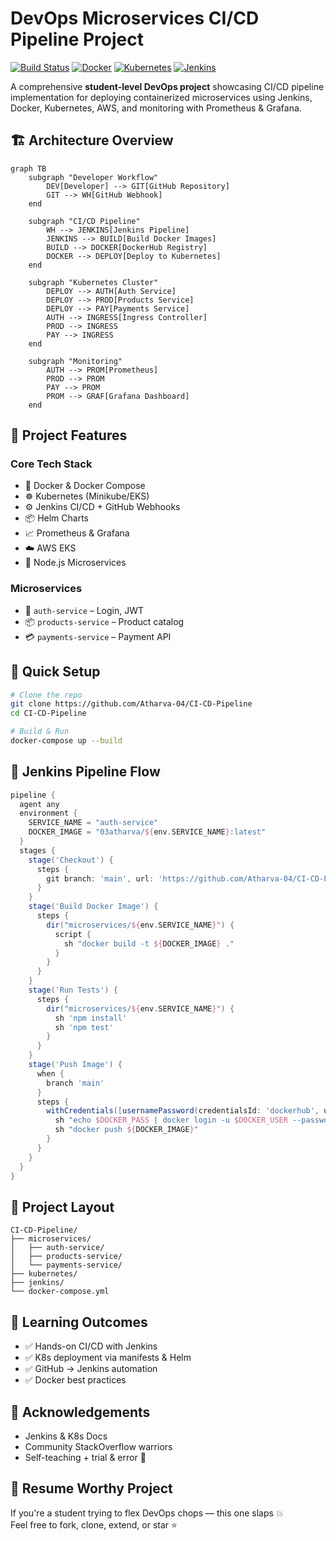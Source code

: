 # DevOps Microservices CI/CD Pipeline Project

[![Build Status](https://img.shields.io/badge/build-passing-brightgreen)]() [![Docker](https://img.shields.io/badge/docker-ready-blue)]() [![Kubernetes](https://img.shields.io/badge/kubernetes-ready-326ce5)]() [![Jenkins](https://img.shields.io/badge/jenkins-automated-orange)]()

A comprehensive **student-level DevOps project** showcasing CI/CD pipeline implementation for deploying containerized microservices using Jenkins, Docker, Kubernetes, AWS, and monitoring with Prometheus & Grafana.


## 🏗️ Architecture Overview

```mermaid
graph TB
    subgraph "Developer Workflow"
        DEV[Developer] --> GIT[GitHub Repository]
        GIT --> WH[GitHub Webhook]
    end

    subgraph "CI/CD Pipeline"
        WH --> JENKINS[Jenkins Pipeline]
        JENKINS --> BUILD[Build Docker Images]
        BUILD --> DOCKER[DockerHub Registry]
        DOCKER --> DEPLOY[Deploy to Kubernetes]
    end

    subgraph "Kubernetes Cluster"
        DEPLOY --> AUTH[Auth Service]
        DEPLOY --> PROD[Products Service]
        DEPLOY --> PAY[Payments Service]
        AUTH --> INGRESS[Ingress Controller]
        PROD --> INGRESS
        PAY --> INGRESS
    end

    subgraph "Monitoring"
        AUTH --> PROM[Prometheus]
        PROD --> PROM
        PAY --> PROM
        PROM --> GRAF[Grafana Dashboard]
    end
```

## 🎯 Project Features

### Core Tech Stack
- 🐳 Docker & Docker Compose
- ☸️ Kubernetes (Minikube/EKS)
- ⚙️ Jenkins CI/CD + GitHub Webhooks
- 📦 Helm Charts
- 📈 Prometheus & Grafana
- ☁️ AWS EKS
- 🧠 Node.js Microservices

### Microservices
- 🔐 `auth-service` – Login, JWT
- 📦 `products-service` – Product catalog
- 💳 `payments-service` – Payment API

## 🚀 Quick Setup

```bash
# Clone the repo
git clone https://github.com/Atharva-04/CI-CD-Pipeline
cd CI-CD-Pipeline

# Build & Run
docker-compose up --build
```

## 🔁 Jenkins Pipeline Flow

```groovy
pipeline {
  agent any
  environment {
    SERVICE_NAME = "auth-service"
    DOCKER_IMAGE = "03atharva/${env.SERVICE_NAME}:latest"
  }
  stages {
    stage('Checkout') {
      steps {
        git branch: 'main', url: 'https://github.com/Atharva-04/CI-CD-Pipeline.git'
      }
    }
    stage('Build Docker Image') {
      steps {
        dir("microservices/${env.SERVICE_NAME}") {
          script {
            sh "docker build -t ${DOCKER_IMAGE} ."
          }
        }
      }
    }
    stage('Run Tests') {
      steps {
        dir("microservices/${env.SERVICE_NAME}") {
          sh 'npm install'
          sh 'npm test'
        }
      }
    }
    stage('Push Image') {
      when {
        branch 'main'
      }
      steps {
        withCredentials([usernamePassword(credentialsId: 'dockerhub', usernameVariable: 'DOCKER_USER', passwordVariable: 'DOCKER_PASS')]) {
          sh "echo $DOCKER_PASS | docker login -u $DOCKER_USER --password-stdin"
          sh "docker push ${DOCKER_IMAGE}"
        }
      }
    }
  }
}
```

## 📂 Project Layout

```
CI-CD-Pipeline/
├── microservices/
│   ├── auth-service/
│   ├── products-service/
│   └── payments-service/
├── kubernetes/
├── jenkins/
└── docker-compose.yml
```


## 🧠 Learning Outcomes

- ✅ Hands-on CI/CD with Jenkins
- ✅ K8s deployment via manifests & Helm
- ✅ GitHub → Jenkins automation
- ✅ Docker best practices

## 🙌 Acknowledgements

- Jenkins & K8s Docs
- Community StackOverflow warriors
- Self-teaching + trial & error 😤

## 💫 Resume Worthy Project

If you're a student trying to flex DevOps chops — this one slaps 💥  
Feel free to fork, clone, extend, or star ⭐
